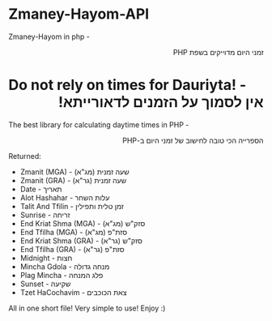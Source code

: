 # Zmaney-Hayom-API
Zmaney-Hayom in php - <div dir="rtl">זמני היום מדוייקים בשפת PHP</div>

# Do not rely on times for Dauriyta! - <div dir="rtl">אין לסמוך על הזמנים לדאורייתא!</div>

The best library for calculating daytime times in PHP  - <div dir="rtl">הספרייה הכי טובה לחישוב של זמני היום ב-PHP</div>

Returned:
* Zmanit (MGA) - שעה זמנית (מג"א)
* Zmanit (GRA) - שעה זמנית (גר"א)
* Date - תאריך
* Alot Hashahar - עלות השחר
* Talit And Tfilin - זמן טלית ותפילין
* Sunrise - זריחה
* End Kriat Shma (MGA) - סזק"ש (מג"א)
* End Tfilha (MGA) - סזת"פ (מג"א)
* End Kriat Shma (GRA) - סזק"ש (גר"א)
* End Tfilha (GRA) - סזת"פ (גר"א)
* Midnight - חצות
* Mincha Gdola - מנחה גדולה
* Plag Mincha - פלג המנחה
* Sunset - שקיעה
* Tzet HaCochavim - צאת הכוכבים

All in one short file! Very simple to use!
Enjoy :)
